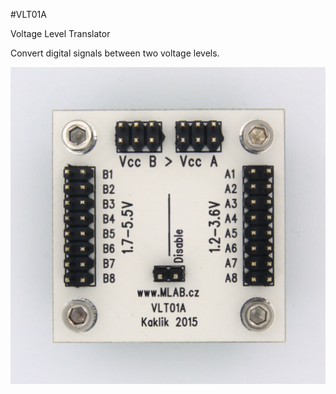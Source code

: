 <!--- PrjInfo ---> <!--- Please remove this line after manually editing --->
<!--- 00a56be08b96043df9e37d6aff7b6990 --->
<!--- Created:20170112-18:22: ---> 
<!--- Author:Mlab: ---> 
<!--- AuthorEmail:mlab@mlab.cz: ---> 
<!--- Tags:imported: ---> 
<!--- Ust:http://www.ust.cz/shop/product_info.php?products_id=241: ---> 
<!--- Name:VLT01A: --->
#VLT01A 
<!--- LongName --->
Voltage Level Translator
<!--- ELongName ---> 

<!--- Lead --->
Convert digital signals between two voltage levels.
<!--- ELead ---> 

![LeadImg](DOC/SRC/img/VLT01A_Top_Big.jpg) 


​
​
<!--- Description --->
<!--- EDescription --->
<!--- Content --->
<!--- EContent --->
            